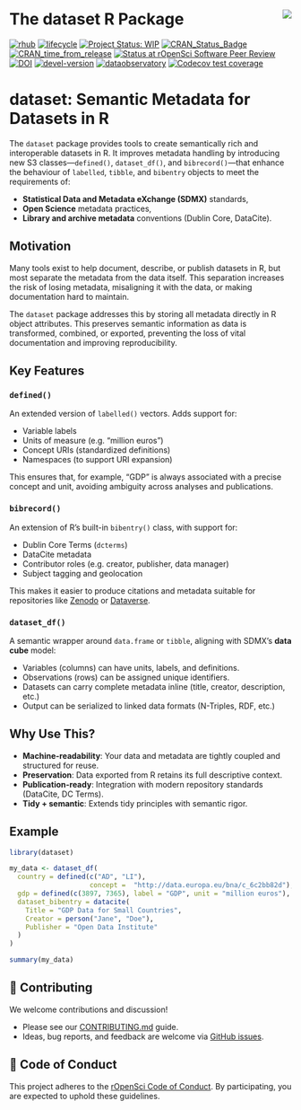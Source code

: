 
<!-- README.md is generated from README.Rmd. Please edit that file -->

# The dataset R Package <a href='https://dataset.dataobservatory.eu/'><img src="man/figures/logo.png" align="right"/></a>

<!-- badges: start -->

[![rhub](https://github.com/dataobservatory-eu/dataset/actions/workflows/rhub.yaml/badge.svg)](https://github.com/dataobservatory-eu/dataset/actions/workflows/rhub.yaml)
[![lifecycle](https://lifecycle.r-lib.org/articles/figures/lifecycle-experimental.svg)](https://lifecycle.r-lib.org/articles/stages.html#experimental)
[![Project Status:
WIP](https://www.repostatus.org/badges/latest/wip.svg)](https://www.repostatus.org/#wip)
[![CRAN_Status_Badge](https://www.r-pkg.org/badges/version/dataset)](https://cran.r-project.org/package=dataset)
[![CRAN_time_from_release](https://www.r-pkg.org/badges/ago/dataset)](https://cran.r-project.org/package=dataset)
[![Status at rOpenSci Software Peer
Review](https://badges.ropensci.org/553_status.svg)](https://github.com/ropensci/software-review/issues/553)
[![DOI](https://zenodo.org/badge/DOI/10.32614/CRAN.package.dataset.svg)](https://zenodo.org/record/6950435#.YukDAXZBzIU)
[![devel-version](https://img.shields.io/badge/devel%20version-0.3.4026-blue.svg)](https://github.com/dataobservatory-eu/dataset)
[![dataobservatory](https://img.shields.io/badge/ecosystem-dataobservatory.eu-3EA135.svg)](https://dataobservatory.eu/)
[![Codecov test
coverage](https://codecov.io/gh/dataobservatory-eu/dataset/graph/badge.svg)](https://app.codecov.io/gh/dataobservatory-eu/dataset)

<!-- badges: end -->

# dataset: Semantic Metadata for Datasets in R

The `dataset` package provides tools to create semantically rich and
interoperable datasets in R. It improves metadata handling by
introducing new S3 classes—`defined()`, `dataset_df()`, and
`bibrecord()`—that enhance the behaviour of `labelled`, `tibble`, and
`bibentry` objects to meet the requirements of:

- **Statistical Data and Metadata eXchange (SDMX)** standards,
- **Open Science** metadata practices,
- **Library and archive metadata** conventions (Dublin Core, DataCite).

## Motivation

Many tools exist to help document, describe, or publish datasets in R,
but most separate the metadata from the data itself. This separation
increases the risk of losing metadata, misaligning it with the data, or
making documentation hard to maintain.

The `dataset` package addresses this by storing all metadata directly in
R object attributes. This preserves semantic information as data is
transformed, combined, or exported, preventing the loss of vital
documentation and improving reproducibility.

## Key Features

### `defined()`

An extended version of `labelled()` vectors. Adds support for:

- Variable labels
- Units of measure (e.g. “million euros”)
- Concept URIs (standardized definitions)
- Namespaces (to support URI expansion)

This ensures that, for example, “GDP” is always associated with a
precise concept and unit, avoiding ambiguity across analyses and
publications.

### `bibrecord()`

An extension of R’s built-in `bibentry()` class, with support for:

- Dublin Core Terms (`dcterms`)
- DataCite metadata
- Contributor roles (e.g. creator, publisher, data manager)
- Subject tagging and geolocation

This makes it easier to produce citations and metadata suitable for
repositories like [Zenodo](https://zenodo.org/) or
[Dataverse](https://dataverse.org/).

### `dataset_df()`

A semantic wrapper around `data.frame` or `tibble`, aligning with SDMX’s
**data cube** model:

- Variables (columns) can have units, labels, and definitions.
- Observations (rows) can be assigned unique identifiers.
- Datasets can carry complete metadata inline (title, creator,
  description, etc.)
- Output can be serialized to linked data formats (N-Triples, RDF, etc.)

## Why Use This?

- **Machine-readability**: Your data and metadata are tightly coupled
  and structured for reuse.
- **Preservation**: Data exported from R retains its full descriptive
  context.
- **Publication-ready**: Integration with modern repository standards
  (DataCite, DC Terms).
- **Tidy + semantic**: Extends tidy principles with semantic rigor.

## Example

``` r
library(dataset)

my_data <- dataset_df(
  country = defined(c("AD", "LI"), 
                    concept =  "http://data.europa.eu/bna/c_6c2bb82d"),
  gdp = defined(c(3897, 7365), label = "GDP", unit = "million euros"),
  dataset_bibentry = datacite(
    Title = "GDP Data for Small Countries",
    Creator = person("Jane", "Doe"),
    Publisher = "Open Data Institute"
  )
)

summary(my_data)
```

## 🧪 Contributing

We welcome contributions and discussion!

- Please see our [CONTRIBUTING.md](CONTRIBUTING.md) guide.
- Ideas, bug reports, and feedback are welcome via [GitHub
  issues](https://github.com/dataobservatory-eu/dataset/issues).

## 📜 Code of Conduct

This project adheres to the [rOpenSci Code of
Conduct](https://ropensci.org/code-of-conduct/). By participating, you
are expected to uphold these guidelines.
